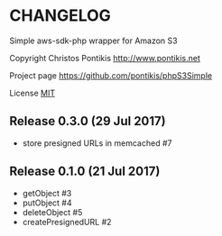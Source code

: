 CHANGELOG
==========

Simple aws-sdk-php wrapper for Amazon S3

Copyright Christos Pontikis http://www.pontikis.net

Project page https://github.com/pontikis/phpS3Simple

License [MIT](https://github.com/pontikis/phpS3Simple/blob/master/LICENSE)


Release 0.3.0 (29 Jul 2017)
-------------------------

* store presigned URLs in memcached #7


Release 0.1.0 (21 Jul 2017)
-------------------------

* getObject #3
* putObject #4
* deleteObject #5
* createPresignedURL #2
